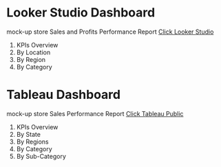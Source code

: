 # Looker Studio Dashboard
mock-up store Sales and Profits Performance Report [Click Looker Studio](https://lookerstudio.google.com/u/0/reporting/0537f2cf-2555-465f-a1d9-f651e463aebe/page/fFdvD)
1. KPIs Overview
2. By Location
3. By Region
4. By Category

# Tableau Dashboard
mock-up store Sales Performance Report [Click Tableau Public](https://lookerstudio.google.com/u/0/reporting/0537f2cf-2555-465f-a1d9-f651e463aebe/page/fFdvD](https://public.tableau.com/views/SalesPerformancemock-up/Dashboard1?:language=en-US&:sid=&:display_count=n&:origin=viz_share_link))
1. KPIs Overview
2. By State
3. By Regions
4. By Category
5. By Sub-Category
